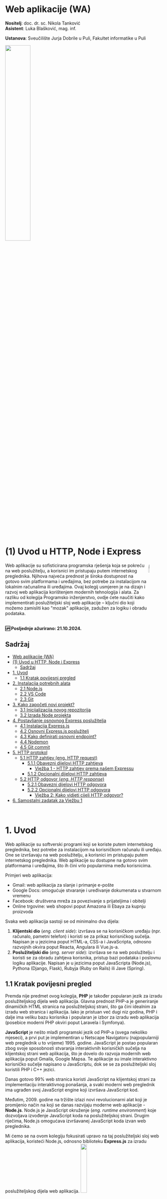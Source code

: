 # Web aplikacije (WA)

**Nositelj**: doc. dr. sc. Nikola Tanković  
**Asistent**: Luka Blašković, mag. inf.

**Ustanova**: Sveučilište Jurja Dobrile u Puli, Fakultet informatike u Puli

<img src="https://raw.githubusercontent.com/lukablaskovic/FIPU-PJS/main/0.%20Template/FIPU_UNIPU.png" style="width:40%; box-shadow: none !important;"></img>

# (1) Uvod u HTTP, Node i Express

<img src="WA_1_logo.png" style="width:9%; border-radius: 15px; float:right;"></img>

<div style="float: clear; margin-right:5px;"> Web aplikacije su sofisticirana programska rješenja koja se pokreću na web poslužitelju, a korisnici im pristupaju putem internetskog preglednika. Njihova najveća prednost je široka dostupnost na gotovo svim platformama i uređajima, bez potrebe za instalacijom na lokalnim računalima ili uređajima. Ovaj kolegij usmjeren je na dizajn i razvoj web aplikacija korištenjem modernih tehnologija i alata. Za razliku od kolegija Programsko inženjerstvo, ovdje ćete naučiti kako implementirati poslužiteljski sloj web aplikacije – ključni dio koji možemo zamisliti kao "mozak" aplikacije, zadužen za logiku i obradu podataka.</div>
<br>

**🆙 Posljednje ažurirano: 21.10.2024.**

## Sadržaj

<!-- TOC start (generated with https://github.com/derlin/bitdowntoc) -->

- [Web aplikacije (WA)](#web-aplikacije-wa)
- [(1) Uvod u HTTP, Node i Express](#1-uvod-u-http-node-i-express)
  - [Sadržaj](#sadržaj)
- [1. Uvod](#1-uvod)
  - [1.1 Kratak povijesni pregled](#11-kratak-povijesni-pregled)
- [2. Instalacija potrebnih alata](#2-instalacija-potrebnih-alata)
    - [2.1 Node.js](#21-nodejs)
    - [2.2 VS Code](#22-vs-code)
    - [2.3 Git](#23-git)
- [3. Kako započeti novi projekt?](#3-kako-započeti-novi-projekt)
  - [3.1 Inicijalizacija novog repozitorija](#31-inicijalizacija-novog-repozitorija)
  - [3.2 Izrada Node projekta](#32-izrada-node-projekta)
- [4. Postavljanje osnovnog Express poslužitelja](#4-postavljanje-osnovnog-express-poslužitelja)
  - [4.1 Instalacija Express.js](#41-instalacija-expressjs)
  - [4.2 Osnovni Express.js poslužitelj](#42-osnovni-expressjs-poslužitelj)
  - [4.3 Kako definirati osnovni endpoint?](#43-kako-definirati-osnovni-endpoint)
  - [4.4 Nodemon](#44-nodemon)
  - [4.5 Git commit](#45-git-commit)
- [5. HTTP protokol](#5-http-protokol)
  - [5.1 HTTP zahtjev (eng. HTTP request)](#51-http-zahtjev-eng-http-request)
    - [5.1.1 Obavezni dijelovi HTTP zahtjeva](#511-obavezni-dijelovi-http-zahtjeva)
      - [Vježba 1 - HTTP zahtjev prema našem Expressu](#vježba-1---http-zahtjev-prema-našem-expressu)
    - [5.1.2 Opcionalni dijelovi HTTP zahtjeva](#512-opcionalni-dijelovi-http-zahtjeva)
  - [5.2 HTTP odgovor (_eng. HTTP response_)](#52-http-odgovor-eng-http-response)
    - [5.2.1 Obavezni dijelovi HTTP odgovora](#521-obavezni-dijelovi-http-odgovora)
    - [5.2.2 Opcionalni dijelovi HTTP odgovora](#522-opcionalni-dijelovi-http-odgovora)
      - [Vježba 2: Kako vidjeti cijeli HTTP odgovor?](#vježba-2-kako-vidjeti-cijeli-http-odgovor)
- [6. Samostalni zadatak za Vježbu 1](#6-samostalni-zadatak-za-vježbu-1)

<br>

# 1. Uvod

Web aplikacije su softverski programi koji se koriste putem internetskog preglednika, bez potrebe za instalacijom na korisničkom računalu ili uređaju. One se izvršavaju na web poslužitelju, a korisnici im pristupaju putem internetskog preglednika. Web aplikacije su dostupne na gotovo svim platformama i uređajima, što ih čini vrlo popularnima među korisnicima.

Primjeri web aplikacija:

- Gmail: web aplikacija za slanje i primanje e-pošte
- Google Docs: omogućuje stvaranje i uređivanje dokumenata u stvarnom vremenu
- Facebook: društvena mreža za povezivanje s prijateljima i obitelji
- Online trgovine: web shopovi poput Amazona ili Ebaya za kupnju proizvoda

Svaka web aplikacija sastoji se od minimalno dva dijela:

1. **Klijentski dio** (_eng. client side_): izvršava se na korisničkom uređaju (npr. računalo, pametni telefon) i koristi se za prikaz korisničkog sučelja. Napisan je u jezicima poput HTML-a, CSS-a i JavaScripta, odnosno razvojnih okvira poput Reacta, Angulara ili Vue.js-a.
2. **Poslužiteljski dio** (_eng. server side_): izvršava se na web poslužitelju i koristi se za obradu zahtjeva korisnika, pristup bazi podataka i poslovnu logiku aplikacije. Napisan je u jezicima poput JavaScripta (Node.js), Pythona (Django, Flask), Rubyja (Ruby on Rails) ili Jave (Spring).

## 1.1 Kratak povijesni pregled

Premda nije predmet ovog kolegija, **PHP** je također popularan jezik za izradu poslužiteljskog dijela web aplikacija. Glavna prednost PHP-a je generiranje dinamičkih HTML stranica na poslužiteljskoj strani, što ga čini idealnim za izradu web stranica i aplikacija. Iako je pristuan već dugi niz godina, PHP i dalje ima veliku bazu korisnika i popularan je izbor za izradu web aplikacija (posebice moderni PHP okviri poput Laravela i Symfonya).

**JavaScript** je nešto mlađi programski jezik od PHP-a (svega nekoliko mjeseci), a prvi put je implementiran u Netscape Navigatoru (najpopularniji web preglednik u to vrijeme) 1995. godine. JavaScript je postao popularan zbog svoje sposobnosti stvaranja interaktivnih korisničkih sučelja na klijentskoj strani web aplikacija, što je dovelo do razvoja modernih web aplikacija poput Gmaila, Google Mapsa. Te aplikacije su imale interaktivno korisničko sučelje napisano u JavaScriptu, dok se se za poslužiteljski sloj koristili PHP i C++ jezici.

Danas gotovo 99% web stranica koristi JavaScript na klijentskoj strani za implementaciju interaktivnog ponašanja, a svaki moderni web preglednik ima ugrađen svoj JavaScript engine koji izvršava JavaScript kod.

Međutim, 2009. godine na tržište izlazi novi revolucionarni alat koji je promijenio način na koji se danas razvijaju moderne web aplikacije - **Node.js**. Node.js je JavaScript okruženje (_eng. runtime environment_) koje dozvoljava izvođenje JavaScript koda na poslužiteljskoj strani. Drugim riječima, Node.js omogućava izvršavanej JavaScript koda izvan web preglednika.

Mi ćemo se na ovom kolegiju fokusirati upravo na taj poslužiteljski sloj web aplikacija, koristeći Node.js, odnosno biblioteku **Express.js** za izradu poslužiteljskog dijela web aplikacija.
<a href="https://nodejs.org/en" target="_blank">
<img src="https://upload.wikimedia.org/wikipedia/commons/thumb/d/d9/Node.js_logo.svg/800px-Node.js_logo.svg.png" style="width:20%;"></img>
</a>

A za one koji žele više, proučite [**Deno**](https://deno.com/) - novi JavaScript _runtime environment_ koji brzo dobiva na popularnosti, a razvija ga isti programer koji je razvio Node.js!

# 2. Instalacija potrebnih alata

### 2.1 Node.js

Node.js možete preuzeti sa [službene stranice](https://nodejs.org/en/). Preuzmite LTS verziju (Long Term Support) koja je stabilna i sigurna za produkciju. Nakon preuzimanja, pokrenite instalacijski program i slijedite upute za instalaciju.

Preporuka je preuzeti verziju LTS 20+.

Nakon što ste uspješno instalirali Node.js, možete provjeriti je li instalacija uspješna tako da otvorite terminal i upišete sljedeću naredbu:

```bash
node -v
```

Ako je instalacija uspješna, trebali biste vidjeti verziju Node.js-a koju ste instalirali. Na primjer:

```bash
v22.9.0
```

Instalacijom Node-a dobivate i `npm` (Node Package Manager) koji koristimo za instalaciju paketa i modula potrebnih za razvoj web aplikacija.

```bash
npm -v
```

### 2.2 VS Code

Visual Studio Code je besplatni uređivač koda koji je dostupan za Windows, macOS i Linux. Možete preuzeti Visual Studio Code sa [službene stranice](https://code.visualstudio.com/download). Nakon preuzimanja, pokrenite instalacijski program i slijedite upute za instalaciju.

Nakon što ste uspješno instalirali Visual Studio Code, možete provjeriti je li instalacija uspješna tako da otvorite terminal i upišete sljedeću naredbu:

```bash
code --version
```

Možete pokrenuti Visual Studio Code tako da upišete sljedeću naredbu:

```bash
code
```

ili jednostavno pokrenite kroz grafičko sučelje.

### 2.3 Git

Git je besplatni sustav za upravljanje izvornim kodom koji je dostupan za Windows, macOS i Linux. Možete preuzeti Git sa [službene stranice](https://git-scm.com/downloads). Nakon preuzimanja, pokrenite instalacijski program i slijedite upute za instalaciju.

Iako nije nužan za sam razvoj web aplikacija, Git je koristan alat koji ćemo često koristiti za verzioniranje izvornog koda.

Nakon što ste uspješno instalirali Git, možete provjeriti je li instalacija uspješna tako da otvorite terminal i upišete sljedeću naredbu:

```bash
git --version
```

Ako je instalacija uspješna, trebali biste vidjeti verziju Git-a koju ste instalirali. Na primjer:

```bash
git version 2.47.0
```

Ako još uvijek nemate, svakako morate izraditi i [Github](https://github.com/) račun. Github je vrlo popularna platofrma gdje developeri mogu pohranjivati, dijeliti te surađivati na kodu i projektima, a koristi Git kao sustav za verzioniranje koda.

# 3. Kako započeti novi projekt?

## 3.1 Inicijalizacija novog repozitorija

Nakon što ste uspješno instalirali Node.js, Visual Studio Code i Git, možete započeti raditi na novom projektu.

Prvi korak je definiranje strukture projekta, budući da smo odlučili verzionirati izvorni kod, koristit ćemo Git za inicijaliziarnje novog repozitorija. Međutim krenut ćemo od Githuba: idemo na [Github izraditi novi repozitorij](https://github.com/new), a zatim ćemo ga klonirati na lokalno računalo. Klonirati (eng. _clone_) znači preuzeti udaljeni repozitorij na naše računalo (lokalno).

Nazovite repozitorij **"wa_vjezbe_01"** i dodajte opis po želji. Možete ga postaviti kao privatni ili javni, a svakako odaberite opciju "Add a README file" kako ne bi inicijalno bio prazan.

<img src="screenshots/new_repo.png " style="width:50%;"></img>

Nakon što ste izradili repozitorij, kopirajte URL repozitorija, npr. https://github.com/lukablaskovic/FIPU-WA1-Express.git

**1. Način**

Otvorite terminal i navigirajte do direktorija u kojem želite spremiti projekt. Zatim upišite sljedeću naredbu:

```bash
cd putanja/do/direktorija

git clone <URL>
```

Na primjer, ako se direktorij nalazi na radnoj površini, naredba bi mogla izgledati ovako:

Windows:

```bash
cd C:\Users\<VAŠ USERNAME>\Desktop
```

macOS/linux:

```bash
cd Desktop
```

Zamijenite `<URL>` s URL-om repozitorija koji ste prethodno kopirali. Na primjer:

```bash
git clone https://github.com/lukablaskovic/FIPU-WA1-Express.git
```

Kako biste se uvjerili da ste u pravom direktoriju, upišite naredbu:

Windows:

```bash
ls
```

ili

```bash
dir
```

macOS/linux:

```bash
ls
```

Ove naredbe će vam ispisati popis datoteka i direktorija u trenutnom direktoriju.

**2. Način**

Drugi način je kloniranje repozitorija direktno iz Visual Studio Codea. Otvorite Visual Studio Code i pritisnite `Ctrl + Shift + P` (Windows) ili `Cmd + Shift + P` (macOS) kako biste otvorili Command Palette. Upišite "Git: Clone" i pritisnite Enter. Zatim upišite URL repozitorija i pritisnite Enter.

Ako vam ne radi, uvjerite se da imate instaliran Git i da je dostupan u PATH-u. Dodatno, u VS Codeu morate biti prijavljeni na Github račun.
Možete se uvjeriti da je Git dostupan u PATH-u tako da otvorite terminal i upišete:

```bash
git --version
```

Ako nije dobit ćete grešku neovisno o okruženju u kojem otvarate terminal. U tom slučaju, potrebno je reinstalirati Git kroz instalacijski program i odabrati opciju koja dodaje Git u PATH.

**3. Način**

Treći način je kloniranje repozitorija direktno iz Github Desktop aplikacije. Otvorite [Github Desktop](https://desktop.github.com/download/) aplikaciju i pritisnite `Ctrl + Shift + O` (Windows) ili `Cmd + Shift + O` (macOS) kako biste otvorili Clone Repository prozor. Upišite URL repozitorija i pritisnite Clone.

Github desktop je odlična aplikacija za početnike jer nudi jednostavan način za upravljanje repozitorijima, ali nije nužna za rad na projektu. Sve što možete napraviti u Github Desktopu možete napraviti i u terminalu ili Visual Studio Codeu, ali Desktop nudi vizualni prikaz promjena i jednostavno upravljanje repozitorijima, što može biti vrlo korisno.

## 3.2 Izrada Node projekta

Jednom kad ste uspješno klonirali repozitorij, možete započeti s izradom Node projekta.

Otvorite terminal i navigirajte do direktorija projekta. Zatim upišite sljedeću naredbu:

```bash
code .
```

ili otvorite Visual Studio Code i navigirajte do direktorija projekta.

Možete i kroz Github Desktop i to tako da otvorite repozitorij u aplikaciji i pritisnete `Ctrl + Shift + A` (Windows) ili `Cmd + Shift + A` (macOS) kako biste otvorili repozitorij u Visual Studio Codeu.

Kada ste otvorili projekt u Visual Studio Codeu, otvorite novi terminal: `Terminal` -> `New Terminal`.

Zatim upišite sljedeću naredbu:

```bash
npm init
```

Ova naredba pokreće inicijalizaciju novog Node projekta. Slijedite upute i unesite podatke o projektu. Ako želite preskočiti neko polje, jednostavno pritisnite Enter.
Ako želite preskočiti cijeli upitnik i koristiti zadane postavke, dodajte `-y` opciju:

```bash
npm init -y
```

Wohoo! Uspješno ste inicijalizirali novi Node projekt! 🎉

Primjetit ćete da se u direktoriju projekta pojavila datoteka `package.json`. Ova datoteka sadrži informacije o projektu, poput naziva, verzije, autora, skripti i ovisnosti. Kroz kolegij ćemo detaljno vidjeti što znači svaki dio `package.json` datoteke i kako ju možemo koristiti za upravljanje projektom.

Struktura direktorija projekta trebala bi izgledati ovako (samo 1 datoteka):

```
.
└── package.json

1 directory, 1 file
```

Idemo još malo ponoviti terminal: Konzola mi je nakrcana nakon ove incijalizacije, kako da očistim? `clear` ili `cls` (Windows) | `clear` (macOS/linux) i sve će biti čisto. 🧹

Kako se mogu kretati kroz direktorije? `cd ime_direktorija` za ulazak u direktorij, `cd ..` za izlazak iz direktorija, `cd` za povratak u korijenski direktorij. 🚶‍♂️

Ok sad opet ne znam di sam? `pwd` (macOS/linux) ili `cd` (Windows) će vam reći trenutnu lokaciju. 👌🏻

# 4. Postavljanje osnovnog Express poslužitelja

## 4.1 Instalacija Express.js

Express.js je popularni web okvir za Node.js koji omogućava brzo i jednostavno kreiranje web aplikacija. Express.js je jedan od najpopularnijih web okvira za Node.js, a koristi se za izradu **poslužiteljskog dijela** web aplikacija.

Kako instalirati Express.js? U terminalu upišite sljedeću naredbu:

```bash
npm install express
```

Naredba `npm install` koristi se za instalaciju paketa i modula iz Node paketnog registra. U ovom slučaju, instalirali smo [**Express.js**](https://www.npmjs.com/package/express) paket.

[Node paketni registar](https://www.npmjs.com/) je online baza podataka koja sadrži tisuće paketa i modula koje možemo koristiti u našim Node projektima.

Nakon što je instalacija završena, u direktoriju projekta trebali biste vidjeti nekoliko dodanih stavki:

- direktorij `node_modules` koji sadrži sve instalirane pakete i module odnosno njihov izvorni kod
- datoteku `package-lock.json` koja sadrži informacije o verzijama paketa i modula

`package-lock.json` datoteka je važna jer osigurava da svi članovi tima koriste iste verzije paketa i modula. Ova datoteka se automatski generira prilikom instalacije paketa i modula, i također ju ne smijete mijenjati ručno.

Struktura direktorija projekta trebala bi izgledati ovako:

```
.
├── node_modules
├── package-lock.json
└── package.json

2 directories, 2 files
```

U sljedećem poglavlju ćemo izraditi naš prvi Express.js poslužitelj.

## 4.2 Osnovni Express.js poslužitelj

Krenimo napokon s implementacijom Express.js-a ! 🚀 Dodat ćemo novu javascript datoteku proizvoljnog naziva, uobičajeno je koristiti `app.js`, `index.js` ili `server.js`.
Mi ćemo koristiti `index.js`.

Dodajte datoteku ručno, desni klik na direktorij projekta -> `New File` -> `index.js`. Ili ako želite biti terminal ninja, upišite:

```bash
touch index.js
```

Osnovni Express.js poslužitelj možemo definirati svega u nekoliko linija koda:

Prvo ćemo uključiti Express.js modul u našu datoteku:

```javascript
const express = require("express");
```

Zatim ćemo stvoriti novu Express aplikaciju:

```javascript
const app = express(); // u varijablu app pohranjujemo objekt koji predstavlja Express aplikaciju
```

OK, kako pokrećem Express.js poslužitelj? Koristimo `listen` metodu:

```javascript
const PORT = 3000; // port na kojem će poslužitelj slušati zahtjeve

app.listen(PORT); // Express aplikacija "sluša" na portu 3000
```

Cijeli kod izgleda ovako:

```javascript
const express = require("express");
const app = express();

const PORT = 3000;
app.listen(PORT);
```

Spremite datoteku i pokrenite Express.js poslužitelj tako da u terminalu upišete:

```bash
node index.js
```

Što se dogodilo? 🤔
Čini se kao da nije ništa, međutim možemo u terminalu vidjeti da je proces pokrenut budući da ne možemo više upisivati nove naredbe. To znači da je Express.js poslužitelj uspješno pokrenut i da sluša zahtjeve na portu 3000.

Gdje ovo mogu vidjeti? Aplikacija pokrećemo na vlastitom računalu, tako da se ona izvodi na adresi `localhost`, odnosno `127.0.0.1`. Dodatno, sluša na portu `3000`, tako da je puna adresa `http://localhost:3000`. Otvorite internetski preglednik i upišite ovu adresu, trebali biste vidjeti poruku "Cannot GET /" ili slično. To je u redu, jer nismo definirali nikakve rute ili putanje.

Kako zatvoriti Express.js poslužitelj? U terminalu pritisnite `Ctrl + C` (Windows) ili `Cmd + C` (macOS) kako biste prekinuli izvođenje programa. Ovo će zaustaviti Express.js poslužitelj i vratiti vam kontrolu nad terminalom.

Da bi bili sigurni da se naša aplikacija "vrti" možemo dodati `callback` funkciju našoj `listen` metodi:

```javascript
app.listen(PORT, function () {
  console.log(`Server je pokrenut na http://localhost:${PORT}`);
});
```

Ova funkcija prima i `error` argument, tako da možemo uhvatiti potencijalne greške prilikom pokretanja poslužitelja:
Skraćeno ju možemo zapisati i kao `arrow callback`:

```javascript
app.listen(PORT, (error) => {
  if (error) {
    console.error(`Greška prilikom pokretanja poslužitelja: ${error.message}`);
  } else {
    console.log(`Server je pokrenut na http://localhost:${PORT}`);
  }
});
```

Spremite datoteku i ponovno pokrenite Express.js poslužitelj. Ovaj put ćete vidjeti poruku "Server je pokrenut na http://localhost:3000" u terminalu.

I to je to! Uspješno ste izradili prvi Express.js poslužitelj! 🎉

## 4.3 Kako definirati osnovni endpoint?

Rute (_eng. routes_) su putanje koje korisnici mogu posjetiti u internetskom pregledniku. Na primjer, korisnik može posjetiti putanju `/` kako bi vidio početnu stranicu aplikacije, ili putanju `/about` kako bi vidio stranicu s informacijama o aplikaciji.

Nazivamo ih još i **endpoints** ili **API endpoints**.

**API** (eng. _Application Programming Interface_) je skup pravila i definicija koje omogućuju različitim softverskim aplikacijama da komuniciraju jedna s drugom. Express, iako se najčešće i koristi za izgradnju API servisa, može se koristiti i za izgradnju drugih vrsta softvera.

Mi ćemo u sklopu ovog kolegija koristiti Express.js za izgradnju ukupnog poslužiteljskog sloja naše web aplikacije, uključujući i API servis za komunikaciju s klijentskim dijelom aplikacije (Vue.js). Sigurno ste čuli i za **REST API** (eng. _Representational State Transfer_), međutim o tome ćemo uskoro!

Vratimo se na rute. Rekli smo da su to putanje koje korisnici mogu posjetiti u internetskom pregledniku i koje odgovaraju na određene zahtjeve korisnika.

Sigurno ste dosad imali priliku vidjeti rute u internetskim preglednicima, npr. `https://moodle.srce.hr/2024-2025/` gdje je `2024-2025` ruta koja odgovara akademskoj godini, odnosno pretpostavljamo da će nas odvesti na stranicu s informacijama o akademskoj godini 2024/2025 (u pozadini: korisnik je zatražio informacije o akademskoj godini 2024/2025, a poslužitelj to mora vratiti).

Definirat ćemo osnovnu rutu `/` koja će korisnicima prikazati poruku "Hello, world!". Koristit ćemo `get` metodu koja je obrađuje **HTTP GET** zahtjev.

```javascript
app.get("/"); // definiramo rutu
```

Zatim ćemo dodati `callback` funkciju koja će se izvršiti kada korisnik pošalje zahtjev na tu rutu.

Ova callback funkcija najčešće prima dva argumenta: `req` (request) i `res` (response). `req` objekt sadrži informacije o zahtjevu korisnika, dok `res` objekt koristimo za slanje odgovora korisniku (možemo ih nazvati bilo kako ali ovo je konvencija i dobro je se držati). Postoji i treći argument `next` koji koristimo za preusmjeravanje zahtjeva na sljedeću funkciju u lancu middleware-a, ali o tome ćemo kasnije.

Osnovna metoda `res` objekta je `send` koja služi za slanje jednostavnog odgovora korisniku. Osim nje, postoji još mnogo metoda `response` objekta: poput `json` koja šalje podatke u obliku JSON-a ili `sendFile` koja šalje datoteku.

```javascript
app.get("/", function (req, res) {
  res.send("Hello, world!");
});
```

ili `arrow callback`:

```javascript
app.get("/", (req, res) => {
  res.send("Hello, world!"); // šaljemo odgovor korisniku
});
```

To je to!

Cijeli kod izgleda ovako:

```javascript
const express = require("express");
const app = express();

const PORT = 3000;

app.get("/", (req, res) => {
  res.send("Hello, world!");
});

app.listen(PORT, (error) => {
  if (error) {
    console.error(`Greška prilikom pokretanja poslužitelja: ${error.message}`);
  } else {
    console.log(`Server je pokrenut na http://localhost:${PORT}`);
  }
});
```

Obavezno spremite datoteku i ponovo pokrenite Express.js poslužitelj. Otvorite internetski preglednik i posjetite adresu `http://localhost:3000`. Trebali biste vidjeti poruku "Hello, world!".

Međutim, što smo ustvari dobili nazad? Otvorimo konzolu u pregledniku (F12) i vidjet ćemo da smo dobili HTML stranicu s porukom "Hello, world!".

```html
<html>
  <head></head>
  <body>
    <text>Hello, world!</text>
  </body>
</html>
```

> Kada budemo učili o zaglavljima HTTP zahtjeva, vidjet ćemo zašto je ovo tako. Za sad, zapamtite da će `send` metoda poslati odgovor korisniku u obliku HTML stranice.

## 4.4 Nodemon

Primjetite da je potrebno svaki put ručno zaustaviti i ponovno pokrenuti Express.js aplikaciju kada napravimo promjene u kodu. Ono što smo prilikom razvoja Vue.js aplikacija uzimali zdravo za gotovo, ovdje si moramo ručno podesiti. Iz tog razloga koristimo `nodemon` - paket koji automatski prati promjene u kodu i ponovno pokreće Express.js aplikaciju.

Kako instalirati `nodemon` kroz `npm`?

```bash
npm install -g nodemon
```

Opcija `-g` označava globalnu instalaciju, što znači da će `nodemon` biti dostupan u cijelom sustavu (našem računalu). Ovo je korisno jer možemo koristiti `nodemon` za pokretanje bilo koje Node.js aplikacije, a ne samo Express.js aplikacija.

Rekli smo da u `package.json` datoteci definiramo aplikacije koje naš paket koristi. Kako naša aplikacija nema direktne koristi od `nodemon` paketa, već samo mi kao developeri, možemo koristiti `--save-dev` opciju prilikom instalacije koja će dodati `nodemon` paket u `devDependencies` dio `package.json` datoteke (odnosno pakete koji su potrebni samo prilikom razvoja aplikacije).

```bash
npm install --save-dev nodemon
```

Vaša `package.json` datoteka sada bi trebala izgledati ovako:

```json
{
  "name": "wa_vjezbe_01",
  "version": "1.0.0",
  "main": "index.js",
  "scripts": {
    "test": "echo \"Error: no test specified\" && exit 1"
  },
  "keywords": [],
  "author": "",
  "license": "ISC",
  "description": "",
  "dependencies": {
    "express": "^4.21.1"
  },
  "devDependencies": {
    "nodemon": "^3.1.7"
  }
}
```

Kako koristiti `nodemon`? Umjesto `node` naredbe, koristimo `nodemon` naredbu. Simple as that! 🚀

```bash
nodemon index.js
```

Sada kada napravimo promjene u kodu, `nodemon` će automatski prepoznati promjene i ponovno pokrenuti Express.js aplikaciju. To nam štedi vrijeme i olakšava razvoj aplikacije.

## 4.5 Git commit

Napravili smo dosta promjena u kodu, vrijeme je za prvi `commit`! 🎉

Možemo primjetiti u lijevom izborniku VS Codea da su se pojavile promjene u našem projektu (vjerojatno njih 500+). Zašto se ovo dešava ako smo samo inicijalizirali node projekt i dodali jednu datoteku i napisali nekoliko linija koda? 🤔

Odgovor je jednostavan: `node_modules` direktorij. Ovaj direktorij sadrži sve instalirane pakete i module potrebne za uspješno izvođenje naše aplikacije. Ovaj direktorij je velik i sadrži tisuće datoteka, što znači da će se pojaviti puno promjena u našem projektu. Međutim, `node_modules` direktorij nije potreban za izvođenje naše aplikacije jer možemo ponovno instalirati sve pakete i module koristeći `npm install` naredbu.

`npm install` metoda čita `package.json` datoteku i instalira sve pakete i module navedene u `dependencies` i `devDependencies` dijelovima datoteke. Ovo je vrlo korisno jer omogućava drugim developerima da lako instaliraju sve potrebne pakete i module za izvođenje naše aplikacije.

Kako bismo izbjegli dodavanje `node_modules` direktorija u repozitorij, dodajemo ga u `.gitignore` datoteku. Ova datoteka sadrži popis datoteka i direktorija koje ne želimo dodati u repozitorij. Dodajte `node_modules` direktorij u `.gitignore` datoteku:

Datoteka: `.gitignore`

```
node_modules
```

Struktura našeg projekta sada izgleda ovako:

```
.
├── index.js
├── node_modules
├── package-lock.json
└── package.json

2 directories, 3 files
```

Primjetit ćete da se promjene u `node_modules` direktoriju više ne pojavljuju u lijevom izborniku VS Codea i da se broj smanjio na nekoliko promjena.

Sada smo spremni napraviti naš prvi `commit`!

1. Način (kroz terminal):

Prvo provjerimo stanje indeksa:

```bash
git status
```

Ova naredba će ispisati sve promjene u projektu. Za sada nismo definirali što dodajemo u indeks, pa će nas tražiti da dodajemo datoteke s naredbom `git add`.

Možemo dodati sve datoteke u indeks tako da kao argumenet navedemo `.`:

```bash
git add .
```

Pozvat ćemo opet `git status` kako bismo provjerili jesu li sve datoteke dodane u indeks:

```bash
git status
```

Uvjerite se da nema datoteke `node_modules` u popisu datoteka koje će se dodati u indeks.

```
Changes to be committed:
  (use "git restore --staged <file>..." to unstage)
        new file:   .gitignore
        new file:   index.js
        new file:   package-lock.json
        new file:   package.json
```

Sada možemo pohraniti promjene kroz `commit` naredbu:
Dodajemo obaveznu poruku uz `-m` opciju:

```bash
git commit -m "Inicijalni commit"
```

Ako je sve prošlo u redu, dobit ćete poruku s popisom promjena:

```
[main 465f003] Inicijalni commit
 4 files changed, 1184 insertions(+)
 create mode 100644 1. Uvod u Node i Express/wa_vjezbe_01/.gitignore
 create mode 100644 1. Uvod u Node i Express/wa_vjezbe_01/index.js
 create mode 100644 1. Uvod u Node i Express/wa_vjezbe_01/package-lock.json
 create mode 100644 1. Uvod u Node i Express/wa_vjezbe_01/package.json
```

Ono što još trebamo napraviti je pohraniti promjene na udaljeni repozitorij. Ovo radimo kroz `push` naredbu:

```bash
git push
```

2. Način (kroz VS Code):

Otvorite Source Control tab u lijevom izborniku VS Codea. Prikazat će se sve promjene u projektu. Unesite poruku i jednostavno pritisnite `✓ Commit` ikonu kako biste pohranili promjene (ovo je ekvivalentno `git add` i `git commit` naredbama). Zatim odaberite `Sync Changes` kako biste pohranili promjene na udaljeni repozitorij (ovo je ekvivalentno `git push` naredbi).

3. Način (kroz Github Desktop):

Otvorite Github Desktop aplikaciju i pronađite vaš repozitorij. Vidjet ćete vizualni prikaz promjena u projektu na tabu Changes.

Možete dodati opis promjena i pritisnuti `Commit to main` kako biste pohranili promjene (ovoje ekvivalentno `git commit` naredbi). Zatim pritisnite `Push origin` kako biste pohranili promjene na udaljeni repozitorij (ovo je ekvivalentno `git push` naredbi).

# 5. HTTP protokol

HTTP (eng. _Hypertext Transfer Protocol_) je protokol koji se koristi za **prijenos podataka na webu**. HTTP definira skup pravila i definicija koje omogućuju web preglednicima i poslužiteljima da komuniciraju jedni s drugima. HTTP protokol uključuje **zahtjeve** (_eng. requests_) koje klijenti šalju poslužiteljima, te **odgovore** (_eng. responses_) koje poslužitelji šalju klijentima.

HTTP koristi različite **metode** (_eng. HTTP method_) za različite vrste zahtjeva. Najčešće korištene HTTP metode su:

- **GET** - koristi se za dohvaćanje podataka
- **POST** - koristi se za slanje podataka
- **PUT** - koristi se za ažuriranje podataka
- **DELETE** - koristi se za brisanje podataka
- **PATCH** - koristi se za djelomično ažuriranje podataka

Ove metode koriste se za različite vrste zahtjeva. Na primjer, korisnik može poslati `GET` zahtjev kako bi dohvatio podatke s poslužitelja, ili `POST` zahtjev kako bi poslao podatke poslužitelju. Sve ove metode koriste se u web razvoju za komunikaciju između klijenta i poslužitelja. U nastavku ćemo obraditi svaku metodu posebno i pokazati kako ih implementirati u Express.js aplikaciji.

Međutim, prije nego što krenemo, važno je naučiti od čega se sastoje HTTP zahtjevi i odgovori.

HTTP prati klasičnu **klijent-poslužitelj** arhitekturu (_eng. client-server architecture_). Ukratko, to znači da klijent šalje zahtjev poslužitelju, a poslužitelj šalje odgovor klijentu. Preciznije, klijent otvara **TCP/IP** vezu s poslužiteljem, šalje HTTP zahtjev i onda čeka sve dok poslužitelj ne pošalje odgovor.

HTTP je **stateless** protokol, što znači da svaki zahtjev poslužitelju ne zna ništa o prethodnim zahtjevima. Na primjer, kada korisnik posjeti stranicu, poslužitelj ne zna ništa o prethodnim posjetama korisnika. Ovo je korisno jer omogućava poslužitelju da bude brži i efikasniji, međutim postoje tehnike kojima možemo na klijentskoj strani zapamtiti određenu prethodnu interakciju, npr. kroz kolačiće (_eng. cookies_) ili lokalno pohranjivanje (_eng. local storage_) te na taj način imati neki oblik stanja koji šaljemo s klijenta na poslužitelj.

Dakle, za sad je važno zapamtiti da klijent šalje HTTP zahtjeve poslužitelju, čeka odgovor i zatim prikazuje odgovor kranjem korisniku. Naravno, to ne mora biti i vrlo često i nije (1 - 1) komunikacija, već klijent može slati različite zahtjeve na različite poslužitelje. No mi ćemo u sklopu ovog kolegija raditi samo s jednim poslužiteljem i jednim klijentom.

<img src="screenshots/http_requests.png" style="width:50%">

## 5.1 HTTP zahtjev (eng. HTTP request)

HTTP zahtjev predstavlja zahtjev klijenta poslužitelju, npr. klijent (web preglednik) zahtjeva određeni web resurs (npr. HTML stranicu) od poslužitelja.

HTTP zahtjev sastoji se od nekoliko dijelova od kojih su neki **obavezni**, a neki **opcionalni**:

<img src="screenshots/http_request.png" style="width:50%">

### 5.1.1 Obavezni dijelovi HTTP zahtjeva

Kako bi klijent poslao najjednostavniji mogući HTTP zahtjev, potrebno je navesti kome šaljemo zahtjev (_eng. Host Header_) te što želimo (_eng. Request Line_).

| **Obavezni dijelovi HTTP zahtjeva** | **Opis**                                                           | **Primjer**                |
| ----------------------------------- | ------------------------------------------------------------------ | -------------------------- |
| **Request Line**                    | Sastoji se od HTTP **metode**, traženog **URI** i HTTP **verzije** | `GET /index.html HTTP/1.1` |
| **Host zaglavlje**                  | Navodi se naziv domene ili IP adresa poslužitelja                  | `Host: www.example.com`    |

Međutim, **Host Header** je ustvari jedini obavezni dio zahtjeva, ali to u pravilu ne želimo raditi. Idemo demonstrirati programom `curl` kako izgleda najjednostavniji HTTP zahtjev. Ovaj program je u pravilu dostupan na svakom OS-u, a koristi se za slanje HTTP zahtjeva iz terminala. Možete provjeriti imate li ga instaliranog s naredbom `curl --version`.

Idemo poslati najjednostavniji mogući HTTP zahtjev prema `http://www.google.com`:

```bash
curl http://www.google.com
```

Primjetite što smo dobili - HTML stranicu koja definira Googleovu početnu stranicu. `curl` je automatski odabrao `GET` metodu, ali metodu možemo navesti i eksplicitno opcijom `-X`:

```bash
curl -X GET http://www.google.com
```

Koji smo URI (_eng. Uniform Resource Identifier_) dohvatili u ovom slučaju? URI predstavlja jedinstveni identifikator elektroničkog resursa. URI se često koristi kao sinonim za URL (_eng. Uniform Resource Locator_), međutim URI je općenitiji pojam koji uključuje i URL i URN (_eng. Uniform Resource Name_). Točnije, URL i URN su podskup URI-a.

<img src="screenshots/url_uri_urn.png">

U ovoj skripti će se često koristiti URI, međutim URL je uobičajeniji pojam i koristi se za identifikaciju resursa na webu.

Dakle što je ovdje URI? `http://www.google.com`

Sve navedeno, ali što onda dohvaćamo? Odgovor je osnovni endpoint definiran putanjom `/`. Vidimo da je Google definirao osnovni endpoint kao početnu stranicu, to je jasno, ali sad već možemo i pretpostaviti kako se zove datoteka koju dohvaćamo - `index.html`. Endpoint ili ruta `/` je u pravilu početna stranica web stranice, a datoteka `index.html` je osnovna HTML stranica koja se prikazuje korisniku.

```bash
curl -X GET http://www.google.com/index.html
```

Radi! 🎉

Što ako probamo dohvatiti nešto što ne postoji? Na primjer, `http://www.google.com/about_me.html`:

```bash
curl -X GET http://www.google.com/about_me.html
```

Vidimo da kao odgovor dobivamo HTML stranicu s porukom "404. That’s an error. The requested URL was not found on this server. That’s all we know.". Ako otvorimo u web pregledniku, ona izgleda ovako:

<img src="screenshots/google_error404.png" style="width:50%">

Dakle, **Request Line** se sastoji od HTTP **metode**, traženog **URI** i HTTP **verzije**.

| **Dijelovi Request Line komponente** | **Opis**                                                | **Primjer**   |
| ------------------------------------ | ------------------------------------------------------- | ------------- |
| **HTTP metoda**                      | Akcija koju klijent želi izvršiti (npr. GET, POST, PUT) | `GET`         |
| **URI zahtjeva**                     | Specifični resurs na poslužitelju koji kljient traži    | `/index.html` |
| **HTTP verzija**                     | Verzija HTTP-a koja se koristi u zahtjevu               | `HTTP/1.1`    |

Verziju HTTP-a možemo navesti i eksplicitno, međutim u pravilu se automatski koristi `HTTP/1.1`.

#### Vježba 1 - HTTP zahtjev prema našem Expressu

Pokrenite Express poslužitelj koji smo izradili i pošaljite HTTP zahtjev prema njemu koristeći `curl` program. Koji odgovor očekujete?

### 5.1.2 Opcionalni dijelovi HTTP zahtjeva

Osim obaveznih dijelova HTTP zahtjeva, postoje i opcionalni dijelovi koji se koriste za slanje dodatnih informacija poslužitelju. Konkretno, možemo poslati **HTTP zaglavlja** (_eng. HTTP headers_) i **HTTP tijelo** (_eng. HTTP body_).

| **Opcionalni dijelovi HTTP zahtjeva**                      | **Opis**                                                                                                 | **Primjer**                                                                                    |
| ---------------------------------------------------------- | -------------------------------------------------------------------------------------------------------- | ---------------------------------------------------------------------------------------------- |
| **Opcionalna zaglavlja zahtjeva (_eng. Request Headers_)** | Ključ-vrijednost parovi koji pružaju dodatne informacije o zahtjevu (zamislimo ih kao metapodatke)       | `Content-Type: application/json` <br> `Authorization: Bearer <token>` <br> `Accept: text/html` |
| **Tijelo zahtjeva (_eng. Request Body_)**                  | Stvarni podaci koje šaljemo, često u JSON formatu, a tipično se koristi u metodama poput POST, PUT, itd. | `{ "username": "Pero", "password": "password123" }`                                            |

Zaglavlja ćemo raditi detaljnije na nekim drugim vježbama, za sada morate znati samo da postoje i da se koriste za slanje dodatnih informacija poslužitelju.

Tijelo se koristi u metodama poput POST, PUT, DELETE, PATCH, itd. gdje šaljemo podatke poslužitelju. Na primjer, kada se korisnik registrira na web stranici, šaljemo podatke kao što su **korisničko ime**, **lozinka**, **e-mail**, itd. u <ins> tijelu zahtjeva </ins>. Tijelo se može poslati u različitim formatima podataka, za sada neka nas zanima **JSON format**.

Kako ćemo definirati tijelo zahtjeva iznad kao JSON?

```json
{
  "korisniko_ime": "pero_peric",
  "lozinka": "password123",
  "email": "pperic@gmail.com"
}
```

Recimo da naš poslužitelj ima definirani endpoint `/registracija` koji očekuje ove podatke. Dakle, korisnik ne traži nikakav resurs od poslužitelja pa niti HTML stranicu, već isključivo šalje podatke poslužitelju i očekuje nekakav odgovor (ne resurs). Ovakav endpoint moramo definirati kao `POST` metodu koja nam dozvoljava slanje podataka kroz tijelo zahtjeva, za razliku od `GET` metode.

Koristeći `curl` program, možemo poslati tijelo zahtjeva kroz opciju `-d`:

```bash
curl -X POST http://www.nas-super-server.com/registracija -d '{"korisniko_ime": "pero_peric", "lozinka": "password123", "email": "pperic@gmail.com"}'
```

Naravno, ovo neće raditi.

Više o HTTP zahtjevima možete pročitati na [MDN web dokumentaciji](https://developer.mozilla.org/en-US/docs/Web/HTTP/Overview).

## 5.2 HTTP odgovor (_eng. HTTP response_)

HTTP odgovor predstavlja odgovor poslužitelja klijentu, npr. poslužitelj šalje HTML stranicu klijentu ili JSON podatke. HTTP odgovor sastoji se od nekoliko dijelova od kojih su, kao i kod zahtjeva, neki **obavezni**, a neki **opcionalni**:

<img src="screenshots/http_response.png" style="width:50%">

### 5.2.1 Obavezni dijelovi HTTP odgovora

Kako bi poslužitelj poslao najjednostavniji mogući HTTP odgovor, potrebno je navesti **HTTP verziju**, **statusni kod** i **statusni tekst** kao i obavezna zaglavlja odgovora (_eng. Response headers_).

| **Obavezni dijelovi HTTP odgovora**                       | **Opis**                                                                             | **Primjer**                                                                 |
| --------------------------------------------------------- | ------------------------------------------------------------------------------------ | --------------------------------------------------------------------------- |
| **Status Line**                                           | Sadrži HTTP **verziju**, **statusni kod** (_eng. status code_) i **_reason phrase_** | `HTTP/1.1 200 OK` <br> `HTTP/1.1 404 Not Found`                             |
| **Obavezna zaglavlja odgovora (_eng. Response headers_)** | Pruža obavezne metapodatke o odgovoru (npr. Content-Type)                            | `Content-Type: application/json` <br> `Date: Mon, 21 Oct 2024 10:32:45 GMT` |

Kod **Status Line** komponente, najzanimljiviji nam je **statusni kod**. Vjerojatno smo se svi do sad susreli sa statusnim kodovima koje vraća određeni poslužitelj.

Primjerice, poznati statusni kod `404` označava da traženi resurs nije pronađen, odnosno da je korisnik poslao zahtjev za resurs koji ne postoji.

Statusni kod `503` označava grešku na poslužitelju, odnosno da poslužitelj trenutno nije dostupan.

U grubo, brojevi ovih kodova označavaju različite situacije koje se mogu dogoditi prilikom slanja zahtjeva poslužitelju:

- `1xx` (100 - 199) - Informacijski odgovori (eng. _Informational responses_): Poslužitelj je primio zahtjev te ga i dalje obrađuje
- `2xx` (200 - 299) - Odgovori uspjeha (_eng. Successful responses_): Zahtjev klijenta uspješno primljen i obrađen
- `3xx` (300 - 399) - Odgovori preusmjeravanja (_eng. Redirection messages_): Ova skupina kodova govori klijentu da mora poduzeti dodatne radnje kako bi dovršio zahtjev
- `4xx` (400 - 499) - Greške na strani klijenta (_eng. Client error responses_): Sadrži statusne kodove koji se odnose na greške nastale na klijentskoj strani
- `5xx` (500 - 599) - Greške na strani poslužitelja (_eng. Server error responses_): Sadrži statusne kodove koji se odnose na greške nastale na poslužiteljskoj strani

Više o statusnim kodovima uskoro, a možete ih pročitati i sami na [MDN web dokumentaciji](https://developer.mozilla.org/en-US/docs/Web/HTTP/Status).

_reason phrase_ odnosi se na kratki opis statusnog koda, npr. `OK` za statusni kod `200` ili `Not Found` za statusni kod `404`. Ovaj dio u pravilu nikad ne želimo mijenjati.

### 5.2.2 Opcionalni dijelovi HTTP odgovora

Osim obaveznih dijelova HTTP odgovora, postoje i opcionalni dijelovi koji se koriste za slanje dodatnih informacija klijentu. Konkretno, možemo poslati **HTTP zaglavlja** (_eng. HTTP headers_) i **HTTP tijelo** (_eng. HTTP body_).

| **Component**                                               | **Description**                                                         | **Example**                                                     |
| ----------------------------------------------------------- | ----------------------------------------------------------------------- | --------------------------------------------------------------- |
| **Tijelo odgovora (_eng. Response body_)**                  | Stvarni podaci koji se vraćaju korisniku, npr. u JSON ili XML formatima | `{ "message": "Success", "data": { "id": 1, "name": "John" } }` |
| **Opcionalna zaglavlja odgovora (_eng. Response headers_)** | Pruža opcionalne metapodatke o odgovoru (npr. Set-Cookie)               | `Set-Cookie: sessionId=abc123` <br> `Cache-Control: no-cache`   |

#### Vježba 2: Kako vidjeti cijeli HTTP odgovor?

Pošaljite ponovo zahtjev programom `curl` na Express poslužitelj koji smo definirali.

```bash
curl http://localhost:3000
```

Kao odgovor dobili smo tijelo s porukom "Hello, world!". Koji statusni kod očekujete? 🤔

Provjerit ćemo obavezna zaglavlja i statusni kod koji smo dobili kao odgovor kako bi vidjeli što Express radi u pozadini. Možemo koristiti opciju `-i` kako bismo dobili zaglavlja odgovora:

```bash
curl -i http://localhost:3000
```

Možemo vidjeti da cijeli HTTP odgovor ustvari izgleda ovako:

```
HTTP/1.1 200 OK

X-Powered-By: Express
Content-Type: text/html; charset=utf-8
Content-Length: 13
ETag: W/"d-lDpwLQbzRZmu4fjajvn3KWAx1pk"
Date: Mon, 21 Oct 2024 13:37:34 GMT
Connection: keep-alive
Keep-Alive: timeout=5

Hello, world!
```

- Prvi dio je **Status Line** koji sadrži HTTP **verziju**, **statusni kod** i **_reason phrase_**.

- Drugi dio sadrži **zaglavlja odgovora** koja pružaju metapodatke o odgovoru.

- Treći dio je **tijelo odgovora** koje sadrži stvarni sadržaj koji se šalje klijentu.

Više o zaglavljima HTTP odgovora soon! 😎

# 6. Samostalni zadatak za Vježbu 1

Nadgoradite vaš Express poslužitelj tako da:

1. Nadgoradite postojeću GET rutu `/` koja sad mora vratiti HTML stranicu s porukom "Hello, Express!".
2. Dodajte još jednu GET rutu `/about` koja će vratiti HTML stranicu s porukom "Ovo je stranica o nama!".

Obje HTML stranice pohranite u direktorij `/public`.
Kako biste vratili podatke u obliku HTML stranice, koristite `res.sendFile()` metodu.

Sintaksa:

```javascript
res.sendFile(__dirname + "putanja_do_datoteke");
```

3. Dodajte i posljednju GET rutu `/users` koja će vratiti korisnike u JSON formatu. Korisnike pohranite u polju kao objekte s atributima `id`, `ime` i `prezime`. Dodajte barem 3 korisnika. Kako biste vratili korisnike u JSON formatu, koristite `res.json()` metodu.

Testirajte u web pregledniku i s programom `curl` sve tri rute.
Kada završite, pohranite promjene na Github repozitorij s komentarom "Samostalni zadatak za vježbu 1".
